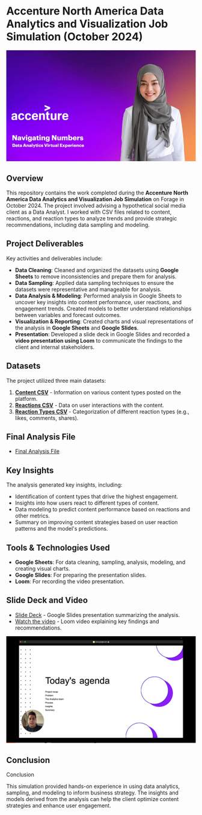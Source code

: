 # Accenture North America Data Analytics and Visualization Job Simulation (October 2024)

![Content cannot be displayed for some reason](https://github.com/Karanarora274/Accenture-Data-Analysis-and-Visualisation/blob/main/images/1711704619126.jpeg)

## Overview

This repository contains the work completed during the **Accenture North America Data Analytics and Visualization Job Simulation** on Forage in October 2024. The project involved advising a hypothetical social media client as a Data Analyst. I worked with CSV files related to content, reactions, and reaction types to analyze trends and provide strategic recommendations, including data sampling and modeling.

## Project Deliverables

Key activities and deliverables include:
- **Data Cleaning**: Cleaned and organized the datasets using **Google Sheets** to remove inconsistencies and prepare them for analysis.
- **Data Sampling**: Applied data sampling techniques to ensure the datasets were representative and manageable for analysis.
- **Data Analysis & Modeling**: Performed analysis in Google Sheets to uncover key insights into content performance, user reactions, and engagement trends. Created models to better understand relationships between variables and forecast outcomes.
- **Visualization & Reporting**: Created charts and visual representations of the analysis in **Google Sheets** and **Google Slides**.
- **Presentation**: Developed a slide deck in Google Slides and recorded a **video presentation using Loom** to communicate the findings to the client and internal stakeholders.

## Datasets

The project utilized three main datasets:
1. [**Content CSV**](https://docs.google.com/spreadsheets/d/1N-_B8HplRutpN21tMskid_IQNKun9mDwYaG7-o7AKws/edit?gid=820542644#gid=820542644) - Information on various content types posted on the platform.
2. [**Reactions CSV**](https://docs.google.com/spreadsheets/d/1mqYULie6EcRahumjnn7P1d8rcjBFJDGg3kEHv6a4dJk/edit?usp=sharing) - Data on user interactions with the content.
3. [**Reaction Types CSV**](https://docs.google.com/spreadsheets/d/1gMmFYPKTk-SoPDIT5d24nfgixqJ5irz29pbjUf6CpEI/edit?usp=sharing) - Categorization of different reaction types (e.g., likes, comments, shares).

## Final Analysis File
- [Final Analysis File](https://docs.google.com/spreadsheets/d/1b8UiwEF812rfnloRWbbFvG4xXhDG_ljOJYJCzvnIpc8/edit?gid=971338287#gid=971338287)

## Key Insights

The analysis generated key insights, including:
- Identification of content types that drive the highest engagement.
- Insights into how users react to different types of content.
- Data modeling to predict content performance based on reactions and other metrics.
- Summary on improving content strategies based on user reaction patterns and the model's predictions.

## Tools & Technologies Used

- **Google Sheets**: For data cleaning, sampling, analysis, modeling, and creating visual charts.
- **Google Slides**: For preparing the presentation slides.
- **Loom**: For recording the video presentation.

## Slide Deck and Video

- [Slide Deck](https://docs.google.com/presentation/d/1IDl1LN85aYuKcyQTnlRq6NedVUP-qq1Ryo4cKXC_RYY/edit#slide=id.p1) - Google Slides presentation summarizing the analysis.
- [Watch the video](https://www.loom.com/share/04e2c1023439449c9ba0a8584ef7e0cc?sid=2019e349-17e4-44ce-99df-859c186480f4) - Loom video explaining key findings and recommendations.

[![Content cannot be displayed for some reason](https://github.com/Karanarora274/Accenture-Data-Analysis-and-Visualisation/blob/main/images/Screenshot%202024-10-18%20at%2010.49.04%20(2).png)](https://www.loom.com/share/04e2c1023439449c9ba0a8584ef7e0cc?sid=2019e349-17e4-44ce-99df-859c186480f4)

## Conclusion

Conclusion

This simulation provided hands-on experience in using data analytics, sampling, and modeling to inform business strategy. The insights and models derived from the analysis can help the client optimize content strategies and enhance user engagement.
  
